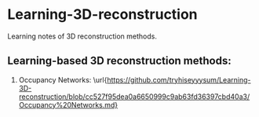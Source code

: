 # Learning-3D-reconstruction
Learning notes of 3D reconstruction methods.

## Learning-based 3D reconstruction methods: 
1. Occupancy Networks: \url{https://github.com/tryhiseyyysum/Learning-3D-reconstruction/blob/cc527f95dea0a6650999c9ab63fd36397cbd40a3/Occupancy%20Networks.md}
